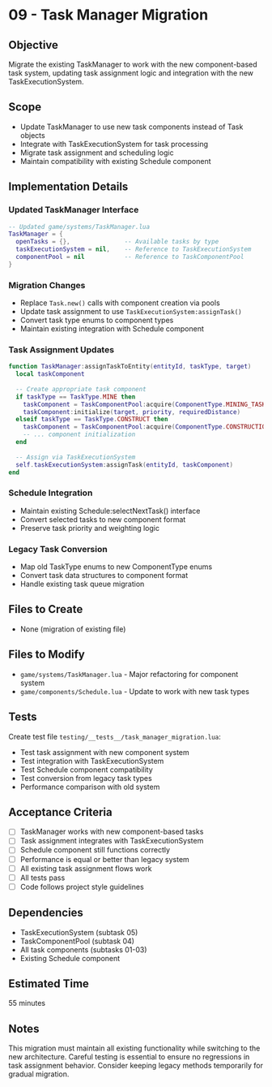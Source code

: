 # 09 - Task Manager Migration

## Objective
Migrate the existing TaskManager to work with the new component-based task system, updating task assignment logic and integration with the new TaskExecutionSystem.

## Scope
- Update TaskManager to use new task components instead of Task objects
- Integrate with TaskExecutionSystem for task processing
- Migrate task assignment and scheduling logic
- Maintain compatibility with existing Schedule component

## Implementation Details

### Updated TaskManager Interface
```lua
-- Updated game/systems/TaskManager.lua
TaskManager = {
  openTasks = {},               -- Available tasks by type
  taskExecutionSystem = nil,    -- Reference to TaskExecutionSystem
  componentPool = nil           -- Reference to TaskComponentPool
}
```

### Migration Changes
- Replace `Task.new()` calls with component creation via pools
- Update task assignment to use `TaskExecutionSystem:assignTask()`
- Convert task type enums to component types
- Maintain existing integration with Schedule component

### Task Assignment Updates
```lua
function TaskManager:assignTaskToEntity(entityId, taskType, target)
  local taskComponent
  
  -- Create appropriate task component
  if taskType == TaskType.MINE then
    taskComponent = TaskComponentPool:acquire(ComponentType.MINING_TASK)
    taskComponent:initialize(target, priority, requiredDistance)
  elseif taskType == TaskType.CONSTRUCT then
    taskComponent = TaskComponentPool:acquire(ComponentType.CONSTRUCTION_TASK)
    -- ... component initialization
  end
  
  -- Assign via TaskExecutionSystem
  self.taskExecutionSystem:assignTask(entityId, taskComponent)
end
```

### Schedule Integration
- Maintain existing Schedule:selectNextTask() interface
- Convert selected tasks to new component format
- Preserve task priority and weighting logic

### Legacy Task Conversion
- Map old TaskType enums to new ComponentType enums
- Convert task data structures to component format
- Handle existing task queue migration

## Files to Create
- None (migration of existing file)

## Files to Modify
- `game/systems/TaskManager.lua` - Major refactoring for component system
- `game/components/Schedule.lua` - Update to work with new task types

## Tests
Create test file `testing/__tests__/task_manager_migration.lua`:
- Test task assignment with new component system
- Test integration with TaskExecutionSystem
- Test Schedule component compatibility
- Test conversion from legacy task types
- Performance comparison with old system

## Acceptance Criteria
- [ ] TaskManager works with new component-based tasks
- [ ] Task assignment integrates with TaskExecutionSystem
- [ ] Schedule component still functions correctly
- [ ] Performance is equal or better than legacy system
- [ ] All existing task assignment flows work
- [ ] All tests pass
- [ ] Code follows project style guidelines

## Dependencies
- TaskExecutionSystem (subtask 05)
- TaskComponentPool (subtask 04)
- All task components (subtasks 01-03)
- Existing Schedule component

## Estimated Time
55 minutes

## Notes
This migration must maintain all existing functionality while switching to the new architecture. Careful testing is essential to ensure no regressions in task assignment behavior. Consider keeping legacy methods temporarily for gradual migration.